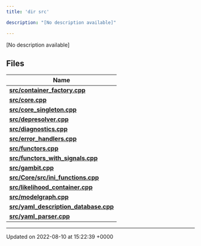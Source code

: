 ```yaml
---
title: 'dir src'

description: "[No description available]"

---
```







[No description available]

## Files

| Name           |
| -------------- |
| **[src/container_factory.cpp](/documentation/code/gambit_2.2/files/container__factory_8cpp/#file-container-factory.cpp)**  |
| **[src/core.cpp](/documentation/code/gambit_2.2/files/core_8cpp/#file-core.cpp)**  |
| **[src/core_singleton.cpp](/documentation/code/gambit_2.2/files/core__singleton_8cpp/#file-core-singleton.cpp)**  |
| **[src/depresolver.cpp](/documentation/code/gambit_2.2/files/depresolver_8cpp/#file-depresolver.cpp)**  |
| **[src/diagnostics.cpp](/documentation/code/gambit_2.2/files/diagnostics_8cpp/#file-diagnostics.cpp)**  |
| **[src/error_handlers.cpp](/documentation/code/gambit_2.2/files/error__handlers_8cpp/#file-error-handlers.cpp)**  |
| **[src/functors.cpp](/documentation/code/gambit_2.2/files/functors_8cpp/#file-functors.cpp)**  |
| **[src/functors_with_signals.cpp](/documentation/code/gambit_2.2/files/functors__with__signals_8cpp/#file-functors-with-signals.cpp)**  |
| **[src/gambit.cpp](/documentation/code/gambit_2.2/files/gambit_8cpp/#file-gambit.cpp)**  |
| **[src/Core/src/ini_functions.cpp](/documentation/code/gambit_2.2/files/core_2src_2ini__functions_8cpp/#file-core/src/ini-functions.cpp)**  |
| **[src/likelihood_container.cpp](/documentation/code/gambit_2.2/files/likelihood__container_8cpp/#file-likelihood-container.cpp)**  |
| **[src/modelgraph.cpp](/documentation/code/gambit_2.2/files/modelgraph_8cpp/#file-modelgraph.cpp)**  |
| **[src/yaml_description_database.cpp](/documentation/code/gambit_2.2/files/yaml__description__database_8cpp/#file-yaml-description-database.cpp)**  |
| **[src/yaml_parser.cpp](/documentation/code/gambit_2.2/files/yaml__parser_8cpp/#file-yaml-parser.cpp)**  |






-------------------------------

Updated on 2022-08-10 at 15:22:39 +0000
